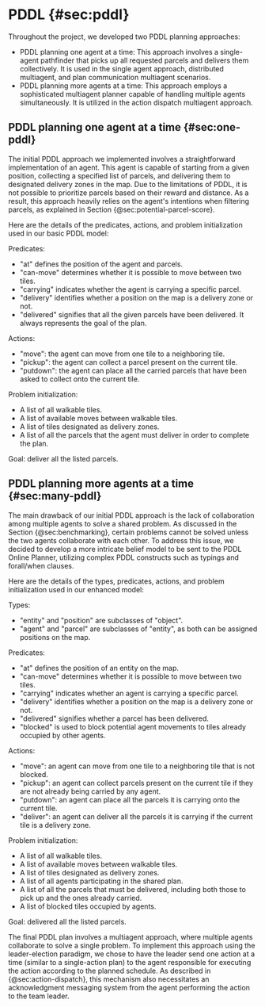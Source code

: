 # PDDL {#sec:pddl}
Throughout the project, we developed two PDDL planning approaches:

- PDDL planning one agent at a time: This approach involves a single-agent pathfinder that picks up all requested parcels and delivers them collectively. It is used in the single agent approach, distributed multiagent, and plan communication multiagent scenarios.
- PDDL planning more agents at a time: This approach employs a sophisticated multiagent planner capable of handling multiple agents simultaneously. It is utilized in the action dispatch multiagent approach.

## PDDL planning one agent at a time {#sec:one-pddl}
The initial PDDL approach we implemented involves a straightforward implementation of an agent. This agent is capable of starting from a given position, collecting a specified list of parcels, and delivering them to designated delivery zones in the map. Due to the limitations of PDDL, it is not possible to prioritize parcels based on their reward and distance. As a result, this approach heavily relies on the agent's intentions when filtering parcels, as explained in Section {@sec:potential-parcel-score}.

Here are the details of the predicates, actions, and problem initialization used in our basic PDDL model:

Predicates:

- "at" defines the position of the agent and parcels.
- "can-move" determines whether it is possible to move between two tiles.
- "carrying" indicates whether the agent is carrying a specific parcel.
- "delivery" identifies whether a position on the map is a delivery zone or not.
- "delivered" signifies that all the given parcels have been delivered. It always represents the goal of the plan.

Actions:

- "move": the agent can move from one tile to a neighboring tile.
- "pickup": the agent can collect a parcel present on the current tile.
- "putdown": the agent can place all the carried parcels that have been asked to collect onto the current tile.

Problem initialization:

- A list of all walkable tiles.
- A list of available moves between walkable tiles.
- A list of tiles designated as delivery zones.
- A list of all the parcels that the agent must deliver in order to complete the plan.

Goal: deliver all the listed parcels.

## PDDL planning more agents at a time {#sec:many-pddl}
The main drawback of our initial PDDL approach is the lack of collaboration among multiple agents to solve a shared problem. As discussed in the Section {@sec:benchmarking}, certain problems cannot be solved unless the two agents collaborate with each other. To address this issue, we decided to develop a more intricate belief model to be sent to the PDDL Online Planner, utilizing complex PDDL constructs such as typings and forall/when clauses.

Here are the details of the types, predicates, actions, and problem initialization used in our enhanced model:

Types:

- "entity" and "position" are subclasses of "object".
- "agent" and "parcel" are subclasses of "entity", as both can be assigned positions on the map.

Predicates:

- "at" defines the position of an entity on the map.
- "can-move" determines whether it is possible to move between two tiles.
- "carrying" indicates whether an agent is carrying a specific parcel.
- "delivery" identifies whether a position on the map is a delivery zone or not.
- "delivered" signifies whether a parcel has been delivered.
- "blocked" is used to block potential agent movements to tiles already occupied by other agents.

Actions:

- "move": an agent can move from one tile to a neighboring tile that is not blocked.
- "pickup": an agent can collect parcels present on the current tile if they are not already being carried by any agent.
- "putdown": an agent can place all the parcels it is carrying onto the current tile.
- "deliver": an agent can deliver all the parcels it is carrying if the current tile is a delivery zone.

Problem initialization:

- A list of all walkable tiles.
- A list of available moves between walkable tiles.
- A list of tiles designated as delivery zones.
- A list of all agents participating in the shared plan.
- A list of all the parcels that must be delivered, including both those to pick up and the ones already carried.
- A list of blocked tiles occupied by agents.

Goal: delivered all the listed parcels.

The final PDDL plan involves a multiagent approach, where multiple agents collaborate to solve a single problem. To implement this approach using the leader-election paradigm, we chose to have the leader send one action at a time (similar to a single-action plan) to the agent responsible for executing the action according to the planned schedule. As described in {@sec:action-dispatch}, this mechanism also necessitates an acknowledgment messaging system from the agent performing the action to the team leader.
